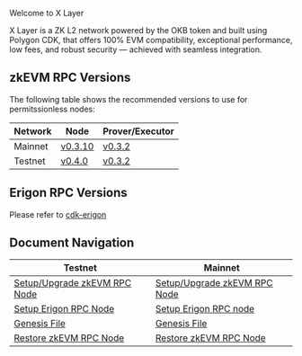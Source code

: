 Welcome to X Layer

X Layer is a ZK L2 network powered by the OKB token and built using Polygon CDK, that offers 100% EVM compatibility, exceptional performance, low fees, and robust security — achieved with seamless integration.

## zkEVM RPC Versions
The following table shows the recommended versions to use for permitssionless nodes:

| Network   | Node      | Prover/Executor   |
| ---       | ---       | ---               |
| Mainnet   | [v0.3.10](https://github.com/okx/xlayer-node/releases/tag/v0.3.10)    |  [v0.3.2](https://github.com/okx/xlayer-prover/releases/tag/v0.3.2)    |
| Testnet   | [v0.4.0](https://github.com/okx/xlayer-node/releases/tag/v0.4.0)    |  [v0.3.2](https://github.com/okx/xlayer-prover/releases/tag/v0.3.2)    |


## Erigon RPC Versions
Please refer to [cdk-erigon](https://github.com/0xPolygonHermez/cdk-erigon)

## Document Navigation

| Testnet      |  Mainnet  |
| ---       | ---               |
|   [Setup/Upgrade zkEVM RPC Node](./testnet/setup-zknode-rpc.md)      |   [Setup/Upgrade zkEVM RPC Node](./mainnet/setup-zknode-rpc.md)   |
|   [Setup Erigon RPC Node](./testnet/setup-erigon-rpc.md)      |   [Setup Erigon RPC node](./mainnet/setup-erigon-rpc.md)   |
|   [Genesis File](./testnet/genesis.config.json)     |   [Genesis File](./mainnet/genesis.config.json)   |
|   [Restore zkEVM RPC Node ](./testnet/restore-rpc-node.md)      |    [Restore zkEVM RPC Node](./mainnet/restore-rpc-node.md) 

